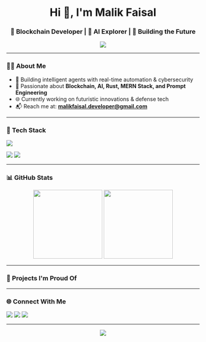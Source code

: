 <h1 align="center">Hi 👋, I'm Malik Faisal</h1>
<h3 align="center">🚀 Blockchain Developer | 🧠 AI Explorer | 🌌 Building the Future</h3>

<p align="center">
  <img src="https://readme-typing-svg.demolab.com/?lines=Blockchain+Developer;AI+Agent+Builder;MERN+Stack+Expert;Rust+Web3+Engineer;Mars+Tech+Inventor&font=Fira+Code&center=true&width=440&height=45&color=58A6FF&vCenter=true&pause=1000&size=22" />
</p>

---

### 👨‍💻 About Me

- 🧠 Building intelligent agents with real-time automation & cybersecurity
- 💼 Passionate about **Blockchain, AI, Rust, MERN Stack, and Prompt Engineering**
- 🌐 Currently working on futuristic innovations & defense tech
- 📬 Reach me at: **malikfaisal.developer@gmail.com**

---

### 🚀 Tech Stack

<p align="left">
  <img src="https://skillicons.dev/icons?i=html,css,js,bootstrap,tailwind,sass,react,redux,next,nodejs,rust" />
</p>

<p align="left">
  <img src="https://img.shields.io/badge/MERN%20Stack-20232A?style=for-the-badge&logo=react&logoColor=61DAFB" />
  <img src="https://img.shields.io/badge/Blockchain%20Developer-12100E?style=for-the-badge&logo=ethereum&logoColor=white" />
</p>

---

### 📊 GitHub Stats

<p align="center">
  <img src="https://github-readme-stats.vercel.app/api?username=malikfaisal&show_icons=true&theme=radical" height="180"/>
  <img src="https://github-readme-stats.vercel.app/api/top-langs/?username=malikfaisal&layout=compact&theme=radical" height="180"/>
</p>

---

### 💼 Projects I'm Proud Of


---

### 🌐 Connect With Me

<p align="left">
  <a href="https://twitter.com/malikfaisaly" target="_blank"><img src="https://img.shields.io/badge/Twitter-%231DA1F2.svg?&style=for-the-badge&logo=twitter&logoColor=white"/></a>
  <a href="https://linkedin.com/in/malikfaisaly" target="_blank"><img src="https://img.shields.io/badge/LinkedIn-%230077B5.svg?&style=for-the-badge&logo=linkedin&logoColor=white"/></a>
  <a href="https://github.com/malikfaisaly" target="_blank"><img src="https://img.shields.io/badge/GitHub-%2312100E.svg?&style=for-the-badge&logo=github&logoColor=white"/></a>
</p>

---

<p align="center">
  <img src="https://github-profile-trophy.vercel.app/?username=malikfaisal&theme=radical&margin-w=10&margin-h=10"/>
</p>

